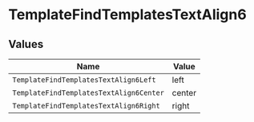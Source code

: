 # TemplateFindTemplatesTextAlign6


## Values

| Name                                    | Value                                   |
| --------------------------------------- | --------------------------------------- |
| `TemplateFindTemplatesTextAlign6Left`   | left                                    |
| `TemplateFindTemplatesTextAlign6Center` | center                                  |
| `TemplateFindTemplatesTextAlign6Right`  | right                                   |